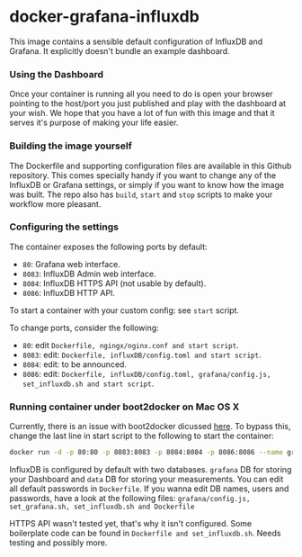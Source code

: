 docker-grafana-influxdb
=======================

This image contains a sensible default configuration of InfluxDB and Grafana. It explicitly doesn't bundle an example dashboard.

### Using the Dashboard ###

Once your container is running all you need to do is open your browser pointing to the host/port you just published and play with the dashboard at your wish. We hope that you have a lot of fun with this image and that it serves it's purpose of making your life easier.

### Building the image yourself ###

The Dockerfile and supporting configuration files are available in this Github repository. This comes specially handy if you want to change any of the InfluxDB or Grafana settings, or simply if you want to know how the image was built.
The repo also has `build`, `start` and `stop` scripts to make your workflow more pleasant.

### Configuring the settings  ###

The container exposes the following ports by default:

- `80`: Grafana web interface.
- `8083`: InfluxDB Admin web interface.
- `8084`: InfluxDB HTTPS API (not usable by default).
- `8086`: InfluxDB HTTP API.

To start a container with your custom config: see `start` script.

To change ports, consider the following:

- `80`: edit `Dockerfile, ngingx/nginx.conf and start script`.
- `8083`: edit: `Dockerfile, influxDB/config.toml and start script`.
- `8084`: edit: to be announced.
- `8086`: edit: `Dockerfile, influxDB/config.toml, grafana/config.js, set_influxdb.sh and start script`.

### Running container under boot2docker on Mac OS X ###
Currently, there is an issue with boot2docker dicussed [here](https://github.com/kamon-io/docker-grafana-graphite/issues/5). To bypass this, change the last line in start script to the following to start the container:
```bash
docker run -d -p 80:80 -p 8083:8083 -p 8084:8084 -p 8086:8086 --name grafana-influxdb_con grafana_influxdb
```

InfluxDB is configured by default with two databases. `grafana` DB for storing your Dashboard and `data` DB for storing your measurements. You can edit all default passwords in `Dockerfile`. If you wanna edit DB names, users and passwords, have a look at the following files: `grafana/config.js, set_grafana.sh, set_influxdb.sh and Dockerfile`

HTTPS API wasn't tested yet, that's why it isn't configured. Some boilerplate code can be found in `Dockerfile and set_influxdb.sh`. Needs testing and possibly more.
